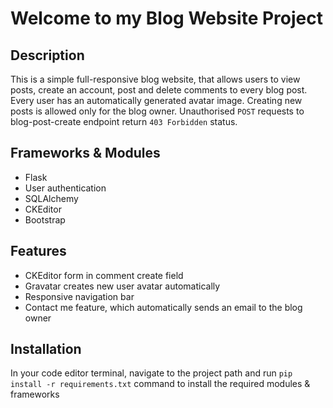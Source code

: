 # Welcome to my Blog Website Project

## Description
This is a simple full-responsive blog website, that allows users to view posts, create an account, post and delete comments
to every blog post.
Every user has an automatically generated avatar image.
Creating new posts is allowed only for the blog owner.
Unauthorised `POST` requests to blog-post-create endpoint return `403 Forbidden` status.

## Frameworks & Modules
- Flask
- User authentication
- SQLAlchemy
- CKEditor
- Bootstrap

## Features
- CKEditor form in comment create field
- Gravatar creates new user avatar automatically
- Responsive navigation bar
- Contact me feature, which automatically sends an email to the blog owner

## Installation
In your code editor terminal, navigate to the project path and run 
`pip install -r requirements.txt` 
command to install the required modules & frameworks
